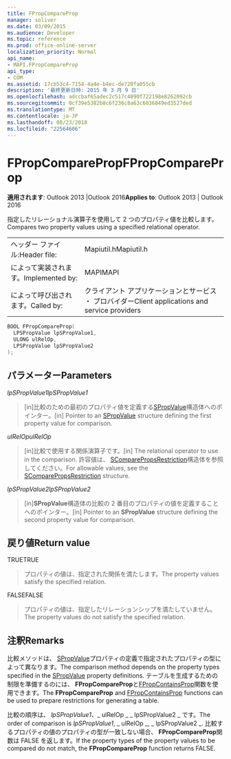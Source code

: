 ```yaml
---
title: FPropCompareProp
manager: soliver
ms.date: 03/09/2015
ms.audience: Developer
ms.topic: reference
ms.prod: office-online-server
localization_priority: Normal
api_name:
- MAPI.FPropCompareProp
api_type:
- COM
ms.assetid: 17cb53c4-7154-4a4e-b4ec-de720fa055cb
description: '最終更新日時: 2015 年 3 月 9 日'
ms.openlocfilehash: adccbaf65adec2c517c4890f722198e8262092cb
ms.sourcegitcommit: 0cf39e5382b8c6f236c8a63c6036849ed3527ded
ms.translationtype: MT
ms.contentlocale: ja-JP
ms.lasthandoff: 08/23/2018
ms.locfileid: "22564606"
---
```

# <a name="fpropcompareprop"></a><span data-ttu-id="f474f-103">FPropCompareProp</span><span class="sxs-lookup"><span data-stu-id="f474f-103">FPropCompareProp</span></span>

<span data-ttu-id="f474f-104">**適用されます**: Outlook 2013 |Outlook 2016</span><span class="sxs-lookup"><span data-stu-id="f474f-104">**Applies to**: Outlook 2013 | Outlook 2016</span></span> 
  
<span data-ttu-id="f474f-105">指定したリレーショナル演算子を使用して 2 つのプロパティ値を比較します。</span><span class="sxs-lookup"><span data-stu-id="f474f-105">Compares two property values using a specified relational operator.</span></span> 
  
|||
|:-----|:-----|
|<span data-ttu-id="f474f-106">ヘッダー ファイル:</span><span class="sxs-lookup"><span data-stu-id="f474f-106">Header file:</span></span>  <br/> |<span data-ttu-id="f474f-107">Mapiutil.h</span><span class="sxs-lookup"><span data-stu-id="f474f-107">Mapiutil.h</span></span>  <br/> |
|<span data-ttu-id="f474f-108">によって実装されます。</span><span class="sxs-lookup"><span data-stu-id="f474f-108">Implemented by:</span></span>  <br/> |<span data-ttu-id="f474f-109">MAPI</span><span class="sxs-lookup"><span data-stu-id="f474f-109">MAPI</span></span>  <br/> |
|<span data-ttu-id="f474f-110">によって呼び出されます。</span><span class="sxs-lookup"><span data-stu-id="f474f-110">Called by:</span></span>  <br/> |<span data-ttu-id="f474f-111">クライアント アプリケーションとサービス ・ プロバイダー</span><span class="sxs-lookup"><span data-stu-id="f474f-111">Client applications and service providers</span></span>  <br/> |
   
```cpp
BOOL FPropCompareProp(
  LPSPropValue lpSPropValue1,
  ULONG ulRelOp,
  LPSPropValue lpSPropValue2
);
```

## <a name="parameters"></a><span data-ttu-id="f474f-112">パラメーター</span><span class="sxs-lookup"><span data-stu-id="f474f-112">Parameters</span></span>

<span data-ttu-id="f474f-113">_lpSPropValue1_</span><span class="sxs-lookup"><span data-stu-id="f474f-113">_lpSPropValue1_</span></span>
  
> <span data-ttu-id="f474f-114">[in]比較のための最初のプロパティ値を定義する[SPropValue](spropvalue.md)構造体へのポインター。</span><span class="sxs-lookup"><span data-stu-id="f474f-114">[in] Pointer to an [SPropValue](spropvalue.md) structure defining the first property value for comparison.</span></span> 
    
<span data-ttu-id="f474f-115">_ulRelOp_</span><span class="sxs-lookup"><span data-stu-id="f474f-115">_ulRelOp_</span></span>
  
> <span data-ttu-id="f474f-116">[in]比較で使用する関係演算子です。</span><span class="sxs-lookup"><span data-stu-id="f474f-116">[in] The relational operator to use in the comparison.</span></span> <span data-ttu-id="f474f-117">許容値は、 [SComparePropsRestriction](scomparepropsrestriction.md)構造体を参照してください。</span><span class="sxs-lookup"><span data-stu-id="f474f-117">For allowable values, see the [SComparePropsRestriction](scomparepropsrestriction.md) structure.</span></span> 
    
<span data-ttu-id="f474f-118">_lpSPropValue2_</span><span class="sxs-lookup"><span data-stu-id="f474f-118">_lpSPropValue2_</span></span>
  
> <span data-ttu-id="f474f-119">[in]**SPropValue**構造体の比較の 2 番目のプロパティの値を定義することへのポインター。</span><span class="sxs-lookup"><span data-stu-id="f474f-119">[in] Pointer to an **SPropValue** structure defining the second property value for comparison.</span></span> 
    
## <a name="return-value"></a><span data-ttu-id="f474f-120">戻り値</span><span class="sxs-lookup"><span data-stu-id="f474f-120">Return value</span></span>

<span data-ttu-id="f474f-121">TRUE</span><span class="sxs-lookup"><span data-stu-id="f474f-121">TRUE</span></span> 
  
> <span data-ttu-id="f474f-122">プロパティの値は、指定された関係を満たします。</span><span class="sxs-lookup"><span data-stu-id="f474f-122">The property values satisfy the specified relation.</span></span> 
    
<span data-ttu-id="f474f-123">FALSE</span><span class="sxs-lookup"><span data-stu-id="f474f-123">FALSE</span></span> 
  
> <span data-ttu-id="f474f-124">プロパティの値は、指定したリレーションシップを満たしていません。</span><span class="sxs-lookup"><span data-stu-id="f474f-124">The property values do not satisfy the specified relation.</span></span>
    
## <a name="remarks"></a><span data-ttu-id="f474f-125">注釈</span><span class="sxs-lookup"><span data-stu-id="f474f-125">Remarks</span></span>

<span data-ttu-id="f474f-126">比較メソッドは、 [SPropValue](spropvalue.md)プロパティの定義で指定されたプロパティの型によって異なります。</span><span class="sxs-lookup"><span data-stu-id="f474f-126">The comparison method depends on the property types specified in the [SPropValue](spropvalue.md) property definitions.</span></span> <span data-ttu-id="f474f-127">テーブルを生成するための制限を準備するのには、 **FPropCompareProp**と[FPropContainsProp](fpropcontainsprop.md)関数を使用できます。</span><span class="sxs-lookup"><span data-stu-id="f474f-127">The **FPropCompareProp** and [FPropContainsProp](fpropcontainsprop.md) functions can be used to prepare restrictions for generating a table.</span></span> 
  
<span data-ttu-id="f474f-128">比較の順序は、 _lpSPropValue1_、_ ulRelOp _ _ lpSPropValue2 _ です。</span><span class="sxs-lookup"><span data-stu-id="f474f-128">The order of comparison is  _lpSPropValue1_, _ ulRelOp _, _ lpSPropValue2 _.</span></span> <span data-ttu-id="f474f-129">比較するプロパティの値のプロパティの型が一致しない場合、 **FPropCompareProp**関数は FALSE を返します。</span><span class="sxs-lookup"><span data-stu-id="f474f-129">If the property types of the property values to be compared do not match, the **FPropCompareProp** function returns FALSE.</span></span> 
  


